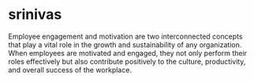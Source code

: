 # srinivas
Employee engagement and motivation are two interconnected concepts that play a vital role in the growth and sustainability of any organization. When employees are motivated and engaged, they not only perform their roles effectively but also contribute positively to the culture, productivity, and overall success of the workplace.
